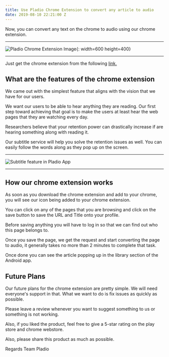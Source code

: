 ```yaml
---
title: Use Pladio Chrome Extension to convert any article to audio
date: 2019-08-10 22:21:00 Z
---
```


Now, you can convert any text on the chrome to audio using our chrome extension.

***

![Pladio Chrome Extension Image](/uploads/Screenshot%202019-08-11%20at%203.27.46%20AM.png){: width=600 height=400}

***

Just get the chrome extension from the following [link.](https://chrome.google.com/webstore/detail/pladio/bgecfahjghhjiddinkiolpanfkpdfhco)

## What are the features of the chrome extension

We came out with the simplest feature that aligns with the vision that we have for our users.

We want our users to be able to hear anything they are reading. Our first step toward achieving that goal is to make the users at least hear the web pages that they are watching every day.

Researchers believe that your retention power can drastically increase if are hearing something along with reading it.

Our subtitle service will help you solve the retention issues as well. You can easily follow the words along as they pop up on the screen.

***

![Subtitle feature in Pladio App](/uploads/Screenshot%202019-08-11%20at%203.35.55%20AM.png)

***

## How our chrome extension works

As soon as you download the chrome extension and add to your chrome, you will see our icon being added to your chrome extension.

You can click on any of the pages that you are browsing and click on the save button to save the URL and Title onto your profile.

Before saving anything you will have to log in so that we can find out who this page belongs to.

Once you save the page, we get the request and start converting the page to audio, it generally takes no more than 2 minutes to complete that task.

Once done you can see the article popping up in the library section of the Android app.

## Future Plans

Our future plans for the chrome extension are pretty simple. We will need everyone's support in that. What we want to do is fix issues as quickly as possible.

Please leave a review whenever you want to suggest something to us or something is not working.

Also, if you liked the product, feel free to give a 5-star rating on the play store and chrome webstore.

Also, please share this product as much as possible.

Regards
Team Pladio
